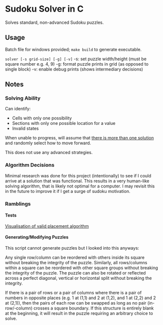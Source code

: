 # Sudoku Solver in C
Solves standard, non-advanced Sudoku puzzles. 

## Usage
Batch file for windows provided; `make build` to generate executable.

`solver [-s grid-size] [-g] [-v]`
-s: set puzzle width/height (must be square number e.g. 4, 9)
-g: format puzzle prints in grid (as opposed to single block)
-v: enable debug prints (shows intermediary decisions)

## Notes 

### Solving Ability
Can identify:
- Cells with only one possibility
- Sections with only one possible location for a value
- Invalid states

When unable to progress, will assume that [there is more than one solution](#splitpair) and randomly select how to move forward. 

This does not use any advanced strategies. 

### Algorithm Decisions
Minimal research was done for this project (intentionally) to see if I could arrive at a solution that was functional. This results in a very human-like solving algorithm, that is likely not optimal for a computer. I may revisit this in the future to improve it if I get a surge of sudoku motivation. 

### Ramblings

#### Tests
[Visualisation of valid placement algorithm](https://www.desmos.com/calculator/lgnokjg1ug)

#### Generating/Modifying Puzzles
This script cannot generate puzzles but I looked into this anyways:

Any single row/column can be reordered with others inside its square without breaking the integrity of the puzzle. Similarly, all rows/columns within a square can be reordered with other square groups without breaking the integrity of the puzzle. The puzzle can also be rotated or reflected across a perfect diagonal, vertical or horizontal split without breaking the integrity. 

<a name="splitpair"></a>If there is a pair of rows or a pair of columns where there is a pair of numbers in opposite places (e.g. 1 at (1,1) and 2 at (1,2), and 1 at (2,2) and 2 at (2,1)), then the pairs of each row can be swapped as long as no pair (in-row/-column) crosses a square boundary. If this structure is entirely blank at the beginning, it will result in the puzzle requiring an arbitrary choice to solve.